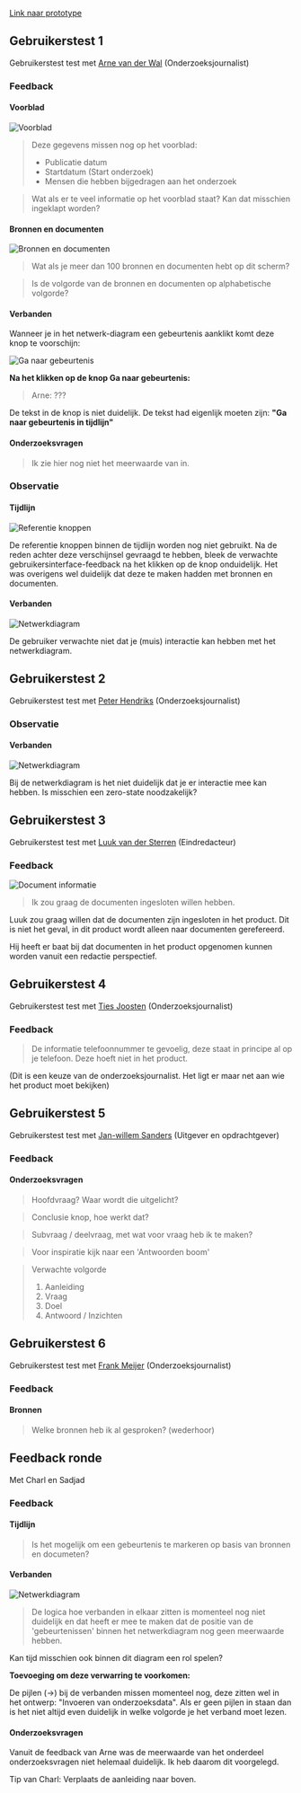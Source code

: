 [Link naar prototype](https://oege.ie.hva.nl/~essenj004/FTM/blauwdruk/output/version-1.0.0/)

## Gebruikerstest 1

Gebruikerstest test met [Arne van der Wal](https://www.ftm.nl/auteur/Arne-van-der-Wal) \(Onderzoeksjournalist\)

### Feedback

#### Voorblad

![Voorblad](content/voorblad.png)

> Deze gegevens missen nog op het voorblad:
> * Publicatie datum
> * Startdatum (Start onderzoek)
> * Mensen die hebben bijgedragen aan het onderzoek

> Wat als er te veel informatie op het voorblad staat? Kan dat misschien ingeklapt worden?


#### Bronnen en documenten

![Bronnen en documenten](content/bronnen-documenten.png)

> Wat als je meer dan 100 bronnen en documenten hebt op dit scherm?

> Is de volgorde van de bronnen en documenten op alphabetische volgorde?

#### Verbanden

Wanneer je in het netwerk-diagram een gebeurtenis aanklikt komt deze knop te voorschijn:

![Ga naar gebeurtenis](content/ga-naar-gebeurtenis.png)

__Na het klikken op de knop Ga naar gebeurtenis:__

> Arne: ???

De tekst in de knop is niet duidelijk. De tekst had eigenlijk moeten zijn: __"Ga naar gebeurtenis in tijdlijn"__


#### Onderzoeksvragen

> Ik zie hier nog niet het meerwaarde van in.


### Observatie

#### Tijdlijn


![Referentie knoppen](content/knoppen-tijdlijn.png)

De referentie knoppen binnen de tijdlijn worden nog niet gebruikt. Na de reden achter deze verschijnsel gevraagd te hebben, bleek de verwachte gebruikersinterface-feedback na het klikken op de knop onduidelijk. Het was overigens wel duidelijk dat deze te maken hadden met bronnen en documenten.


#### Verbanden

![Netwerkdiagram](content/klikken-op-diagram.png)

De gebruiker verwachte niet dat je (muis) interactie kan hebben met het netwerkdiagram.


## Gebruikerstest 2

Gebruikerstest test met [Peter Hendriks](https://www.ftm.nl/auteur/peter-hendriks) \(Onderzoeksjournalist\)

### Observatie

#### Verbanden

![Netwerkdiagram](content/klikken-op-diagram.png)

Bij de netwerkdiagram is het niet duidelijk dat je er interactie mee kan hebben. Is misschien een zero-state noodzakelijk?


## Gebruikerstest 3

Gebruikerstest test met [Luuk van der Sterren](https://www.ftm.nl/auteur/luuk-van-der-sterren) \(Eindredacteur\)

### Feedback

![Document informatie](content/documenten-details.png)

> Ik zou graag de documenten ingesloten willen hebben.

Luuk zou graag willen dat de documenten zijn ingesloten in het product. Dit is niet het geval, in dit product wordt alleen naar documenten gerefereerd.

Hij heeft er baat bij dat documenten in het product opgenomen kunnen worden vanuit een redactie perspectief.


## Gebruikerstest 4

Gebruikerstest test met [Ties Joosten](https://www.ftm.nl/auteur/ties-joosten) \(Onderzoeksjournalist\)

### Feedback



> De informatie telefoonnummer te gevoelig, deze staat in principe al op je telefoon. Deze hoeft niet in het product.

(Dit is een keuze van de onderzoeksjournalist. Het ligt er maar net aan wie het product moet bekijken)


## Gebruikerstest 5

Gebruikerstest test met [Jan-willem Sanders](https://www.ftm.nl/medewerkers/) \(Uitgever en opdrachtgever\)

### Feedback

#### Onderzoeksvragen

> Hoofdvraag? Waar wordt die uitgelicht?

> Conclusie knop, hoe werkt dat?

> Subvraag / deelvraag, met wat voor vraag heb ik te maken?

> Voor inspiratie kijk naar een 'Antwoorden boom'

> Verwachte volgorde 
> 1. Aanleiding 
> 2. Vraag
> 3. Doel
> 4. Antwoord / Inzichten


## Gebruikerstest 6

Gebruikerstest test met [Frank Meijer](https://www.ftm.nl/medewerkers/) \(Onderzoeksjournalist\)

### Feedback

#### Bronnen

> Welke bronnen heb ik al gesproken? (wederhoor)




## Feedback ronde

Met Charl en Sadjad


### Feedback

#### Tijdlijn

> Is het mogelijk om een gebeurtenis te markeren op basis van bronnen en documeten?


#### Verbanden

![Netwerkdiagram](content/klikken-op-diagram.png)

> De logica hoe verbanden in elkaar zitten is momenteel nog niet duidelijk en dat heeft er mee te maken dat de positie van de 'gebeurtenissen' binnen het netwerkdiagram nog geen meerwaarde hebben.

Kan tijd misschien ook binnen dit diagram een rol spelen?

__Toevoeging om deze verwarring te voorkomen:__

De pijlen (->) bij de verbanden missen momenteel nog, deze zitten wel in het ontwerp: "Invoeren van onderzoeksdata". Als er geen pijlen in staan dan is het niet altijd even duidelijk in welke volgorde je het verband moet lezen.


#### Onderzoeksvragen

Vanuit de feedback van Arne was de meerwaarde van het onderdeel onderzoeksvragen niet helemaal duidelijk. Ik heb daarom dit voorgelegd.

Tip van Charl: Verplaats de aanleiding naar boven.

